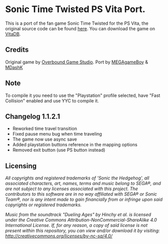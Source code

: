 # Sonic Time Twisted PS Vita Port.
This is a port of the fan game Sonic Time Twisted for the PS Vita, the original source code can be found [here](https://github.com/overbound/SonicTimeTwisted).
You can download the game on [VitaDB](https://vitadb.rinnegatamante.it/#/info/836).

## Credits
Original game by [Overbound Game Studio](https://overboundstudio.com).
Port by [MEGAgameBoy](https://github.com/MEGAgameBoy) & [MDashK](https://github.com/MDashK)

## Note
To compile it you need to use the "Playstation" profile selected, have "Fast Collision" enabled and use YYC to compile it.

## Changelog 1.1.2.1
* Reworked time travel transition
* Fixed pause menu bug when time traveling
* The game now use async save
* Added playstation buttons reference in the mapping options
* Removed exit button (use PS button instead)

## Licensing

*All copyrights and registered trademarks of 'Sonic the Hedgehog', all associated characters, art, names, terms and music belong to SEGA®, and are not subject to any licenses associated with this project. The contributors to this software are in no way affiliated with SEGA® or Sonic Team®, nor is any intent made to gain financially from or infringe upon said copyrights or registered trademarks.*

*Music from the soundtrack "Dueling Ages" by Hinchy et al. is licensed under the Creative Commons Attribution-NonCommercial-ShareAlike 4.0 International License. If, for any reason, a copy of said license is not present within this repository, you can view and/or download it by visiting: http://creativecommons.org/licenses/by-nc-sa/4.0/*
